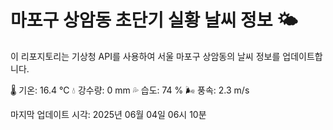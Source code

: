 
# 마포구 상암동 초단기 실황 날씨 정보 🌤️

이 리포지토리는 기상청 API를 사용하여 서울 마포구 상암동의 날씨 정보를 업데이트합니다. 

🌡️ 기온: 16.4 ℃
💧 강수량: 0 mm
💦 습도: 74 %
🌬️ 풍속: 2.3 m/s

마지막 업데이트 시각: 2025년 06월 04일 06시 10분    
